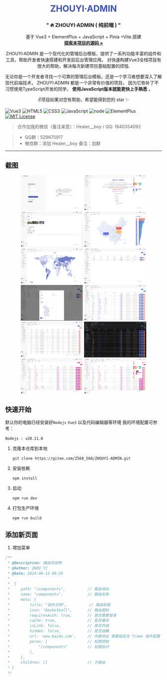 
<p align="center">
 <h1 style="color: #3f51b5; text-align: center"> ZHOUYI·ADMIN</h1>
  </p>

<h3 align="center">" 🔥 ZHOUYI·ADMIN ( 纯前端 ) "</h3>
  <p align="center">
    基于 Vue3 + ElementPlus + JavaScript + Pinia +Vite.搭建
    <br />
    <a href="https://gitee.com/Z568_568/ZHOUYI-ADMIN.git" target="_blank"><strong>探索本项目的源码 »</strong></a>
    <br />
<p align="center">
ZHOUYI·ADMIN 是一个现代化的管理后台模板，提供了一系列功能丰富的组件和工具，帮助开发者快速搭建和开发前后台管理应用。
对快速构建Vue3全栈项目有很大的帮助，解决每次新建项目基础配置的烦恼.

无论你是一个开发者寻找一个可靠的管理后台模板，还是一个学习者想要深入了解现代前端技术， ZHOUYI·ADMIN 都是一个非常有价值的项目。
因为它弥补了不习惯使用TypeScript开发的同学，
**使用JavaScript版本就能更快上手熟悉** 。
<p align="center">
✌️项目如果对您有帮助，希望能得到您的 star ✨

[//]: # (    <a href="https://www.zhouyi.run" target="_blank"><strong>在线示例点这里 »</strong></a>)
    
<br />
 

![Vue3](https://img.shields.io/badge/-Vue-34495e?logo=vue.js)
![HTML5](https://img.shields.io/badge/-HTML5-red?logo=html5&logoColor=white)
![CSS3](https://img.shields.io/badge/-CSS3-blue?logo=css3&logoColor=white)
![JavaScript](https://img.shields.io/badge/-JavaScript-yellow?logo=javascript&logoColor=white)
![node](https://img.shields.io/badge/-Nodejs-red?logo=node.js&logoColor=white)
![ElementPlus](https://img.shields.io/badge/-ElementPlus-blue?logo=ElementPlus&logoColor=white)
[![MIT License](https://img.shields.io/badge/License-MIT-green.svg)](https://choosealicense.com/licenses/mit/)

</p>


> 合作加我的微信（备注来意）：Healer__boy / QQ: 1840354092

>  - QQ群：529675917   
>  - 微信群：添加 Healer__boy  备注：加群

---

## 截图
  <p align="center">
<img  src="doc/img.png" width = "200" height = "115">
<img  src="doc/img_1.png" width = "200" height = "115">
<img  src="doc/img_2.png" width = "200" height = "115">
<img  src="doc/img_3.png" width = "200" height = "115">
<img  src="doc/img_4.png" width = "200" height = "115">
<img  src="doc/img_5.png" width = "200" height = "115">
<img  src="doc/img_6.png" width = "200" height = "115">
<img  src="doc/img_7.png" width = "200" height = "115">
<img  src="doc/img_8.png" width = "200" height = "115">
<img  src="doc/img_9.png" width = "200" height = "115">
<img  src="doc/img_10.png" width = "200" height = "115">
<img  src="doc/img_11.png" width = "200" height = "115">
</p>

## 快速开始
默认你的电脑已经安装好`Nodejs` `Vue3`  以及代码编辑器等环境
我的环境配置可参考：

``` shell
Nodejs : v20.11.0
```

1. 克隆本仓库到本地

   ```
   git clone https://gitee.com/Z568_568/ZHOUYI-ADMIN.git
   ```

2. 安装依赖

   ```
   npm install
   ```
3. 启动

   ```
   npm run dev
   ```

4. 打包生产环境

   ```
   npm run build
   ```

## 添加新页面

1. 增加菜单

```js
/**
 * @Description: 路由项说明
 * @Author: ZHOU YI
 * @Date: 2024-08-15 09:39
 *
 *  {
 *     path: "/components",          // 路由地址
 *     name: "components",           // 路由名称
 *     meta: {
 *         title: "组件示例",          // 路由标题
 *         icon: "Basketball",       // 路由图标
 *         requiresAuth: true,       // 是否需要登录
 *         cache: true,              // 是否缓存
 *         isLink: false,            // 是否外链
 *         hidden: false,            // 是否隐藏
 *         url: 'www.baidu.com',     // 内嵌地址 需要指定在 frame 组件配置
 *         perms: [                  // 权限控制
 *             "/components"         // 权限标识
 *         ],
 *     },
 *     children: []                  // 子路由
 * }
 */
```
